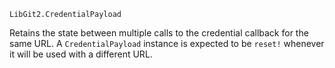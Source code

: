 ```
LibGit2.CredentialPayload
```

Retains the state between multiple calls to the credential callback for the same URL. A `CredentialPayload` instance is expected to be `reset!` whenever it will be used with a different URL.
